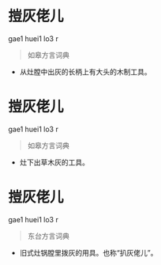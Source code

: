 # 㨟灰佬儿
gae1 huei1 lo3 r
> 如皋方言词典
- 从灶膛中出灰的长柄上有大头的木制工具。

# 㨟灰佬儿
gae1 huei1 lo3 r
> 如皋方言词典
- 灶下出草木灰的工具。

# 㨟灰佬儿
gae1 huei1 lo3 r
> 东台方言词典
- 旧式灶锅膛里拨灰的用具。也称“扒灰佬儿”。
